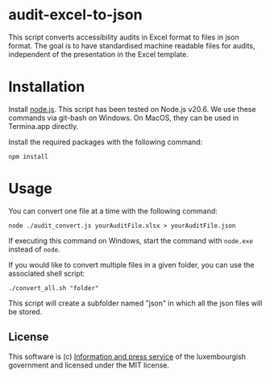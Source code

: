 # audit-excel-to-json
This script converts accessibility audits in Excel format to files in json format. The goal is to have standardised machine readable files for audits, independent of the presentation in the Excel template.


# Installation

Install [node.js](https://nodejs.org/). This script has been tested on Node.js v20.6.
We use these commands via git-bash on Windows. On MacOS, they can be used in Termina.app directly.

Install the required packages with the following command:

```
npm install
```


# Usage

You can convert one file at a time with the following command:

```
node ./audit_convert.js yourAuditFile.xlsx > yourAuditFile.json
```

If executing this command on Windows, start the command with `node.exe` instead of `node`.


If you would like to convert multiple files in a given folder, you can use the associated shell script:
```
./convert_all.sh "folder"
```

This script will create a subfolder named "json" in which all the json files will be stored.

## License
This software is (c) [Information and press service](https://sip.gouvernement.lu/en.html) of the luxembourgish government and licensed under the MIT license.
